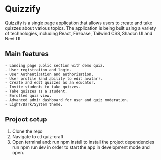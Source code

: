 # Quizzify
 Quizzify is a single page application that allows users to create and take quizzes about various topics. 
 The application is being built using a variety of technologies, including React, Firebase, Tailwind CSS, Shadcn UI and Next UI.

## Main features
    - Landing page public section with demo quiz.
    - User registration and login.
    - User Authentication and authorization.
    - User profile (and ability to edit avatar).
    - Create and edit quizzes as an educator.
    - Invite students to take quizzes.
    - Take quizzes as a student.
    - Enrolled quiz view.
    - Advanced admin dashboard for user and quiz moderation.
    - Light/Dark/System theme.

## Project setup

1. Clone the repo
2. Navigate to cd quiz-craft
3. Open terminal and:
    run npm install to install the project dependencies
    run npm run dev in order to start the app in development mode and open.
